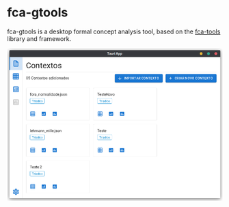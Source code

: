 # fca-gtools

fca-gtools is a desktop formal concept analysis tool, based on the [fca-tools](https://github.com/raul4247/fca-tools) library and framework.

![image](./docs/images/screenshot_fcagtools.png)

